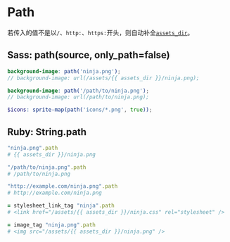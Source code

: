 # Path

若传入的值不是以`/`、`http:`、`https:`开头，则自动补全[`assets_dir`](https://github.com/eDoctor/eRails/blob/2.x/templates/config.example.yml#L4)。

## Sass: path(source, only_path=false)

```scss
background-image: path('ninja.png');
// background-image: url(/assets/{{ assets_dir }}/ninja.png);

background-image: path('/path/to/ninja.png');
// background-image: url(/path/to/ninja.png);

$icons: sprite-map(path('icons/*.png', true));
```

## Ruby: String.path

```ruby
"ninja.png".path
# {{ assets_dir }}/ninja.png

"/path/to/ninja.png".path
# /path/to/ninja.png

"http://example.com/ninja.png".path
# http://example.com/ninja.png
```

```ruby
= stylesheet_link_tag "ninja".path
# <link href="/assets/{{ assets_dir }}/ninja.css" rel="stylesheet" />

= image_tag "ninja.png".path
# <img src="/assets/{{ assets_dir }}/ninja.png" />
```
